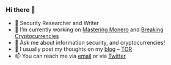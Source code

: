 ### Hi there 👋

<!--
- 🔭 I’m currently working on ...
- 🌱 I’m currently learning ...
- 👯 I’m looking to collaborate on ...
- 🤔 I’m looking for help with ...
- 💬 Ask me about ...
- 📫 How to reach me: ...
- 😄 Pronouns: ...
- ⚡ Fun fact: ...
-->

- 🌱 Security Researcher and Writer
- 🔭 I’m currently working on [Mastering Monero](https://masteringmonero.com) and [Breaking Cryptocurrencies](https://breakingcryptocurrencies.me)
- 💬 Ask me about information security, and cryptocurrencies!
- 🌱 I usually post my thoughts on my [blog](https://serhack.me) – [TOR](http://serhackqsiawme7y6yeaead6pgxigqnivws4pqml3n5sume66g7l5fid.onion/)
- 📫 You can reach me via [email](mailto:hi@serhack.me) or via [Twitter](https://twitter.com/@serhack_) 

